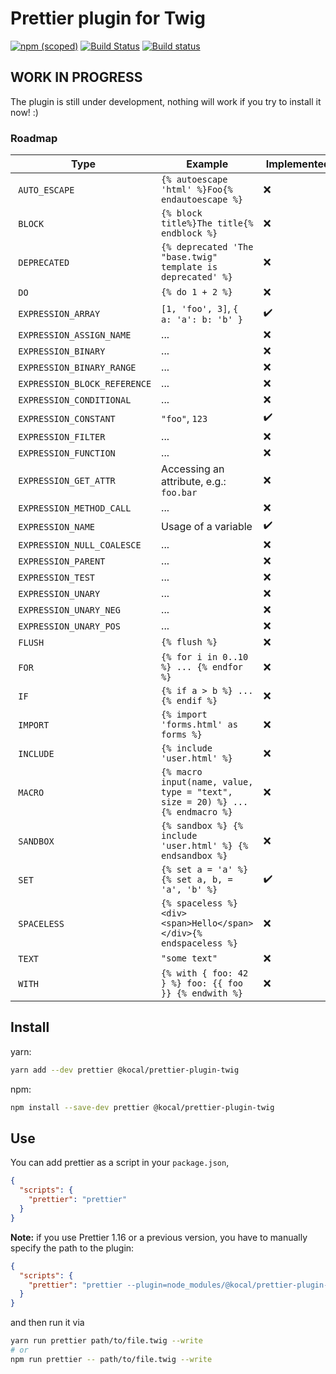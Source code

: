 # Prettier plugin for Twig

[![npm (scoped)](https://img.shields.io/npm/v/@kocal/prettier-plugin-twig.svg)](https://www.npmjs.com/package/@kocal/prettier-plugin-twig)
[![Build Status](https://travis-ci.com/Kocal/prettier-plugin-twig.svg?branch=master)](https://travis-ci.com/Kocal/prettier-plugin-twig)
[![Build status](https://ci.appveyor.com/api/projects/status/h2knu57tu1i0d3la/branch/master?svg=true)](https://ci.appveyor.com/project/Kocal/prettier-plugin-twig/branch/master)

## WORK IN PROGRESS

The plugin is still under development, nothing will work if you try to install it now! :)

### Roadmap

| Type                         | Example                                                                       | Implemented |
| ---------------------------- | ----------------------------------------------------------------------------- | ----------- |
| `AUTO_ESCAPE`                | `{% autoescape 'html' %}Foo{% endautoescape %}`                               | :x: |
| `BLOCK`                      | `{% block title%}The title{% endblock %}`                                     | :x: |
| `DEPRECATED`                 | `{% deprecated 'The "base.twig" template is deprecated' %}`                   | :x: |
| `DO`                         | `{% do 1 + 2 %}`                                                              | :x: |
| `EXPRESSION_ARRAY`           | `[1, 'foo', 3]`, `{ a: 'a': b: 'b' }`                                         | :heavy_check_mark: |
| `EXPRESSION_ASSIGN_NAME`     | ...                                                                           | :x: |
| `EXPRESSION_BINARY`          | ...                                                                           | :x: |
| `EXPRESSION_BINARY_RANGE`    | ...                                                                           | :x: |
| `EXPRESSION_BLOCK_REFERENCE` | ...                                                                           | :x: |
| `EXPRESSION_CONDITIONAL`     | ...                                                                           | :x: |
| `EXPRESSION_CONSTANT`        | `"foo"`, `123`                                                                | :heavy_check_mark: |
| `EXPRESSION_FILTER`          | ...                                                                           | :x: |
| `EXPRESSION_FUNCTION`        | ...                                                                           | :x: |
| `EXPRESSION_GET_ATTR`        | Accessing an attribute, e.g.: `foo.bar`                                       | :x: |
| `EXPRESSION_METHOD_CALL`     | ...                                                                           | :x: |
| `EXPRESSION_NAME`            | Usage of a variable                                                           | :heavy_check_mark: |
| `EXPRESSION_NULL_COALESCE`   | ...                                                                           | :x: |
| `EXPRESSION_PARENT`          | ...                                                                           | :x: |
| `EXPRESSION_TEST`            | ...                                                                           | :x: |
| `EXPRESSION_UNARY`           | ...                                                                           | :x: |
| `EXPRESSION_UNARY_NEG`       | ...                                                                           | :x: |
| `EXPRESSION_UNARY_POS`       | ...                                                                           | :x: |
| `FLUSH`                      | `{% flush %}`                                                                 | :x: |
| `FOR`                        | `{% for i in 0..10 %} ... {% endfor %}`                                       | :x: |
| `IF`                         | `{% if a > b %} ... {% endif %}`                                              | :x: |
| `IMPORT`                     | `{% import 'forms.html' as forms %}`                                          | :x: |
| `INCLUDE`                    | `{% include 'user.html' %}`                                                   | :x: |
| `MACRO`                      | `{% macro input(name, value, type = "text", size = 20) %} ... {% endmacro %}` | :x: |
| `SANDBOX`                    | `{% sandbox %} {% include 'user.html' %} {% endsandbox %}`                    | :x: |
| `SET`                        | `{% set a = 'a' %} {% set a, b, = 'a', 'b' %}`                                | :heavy_check_mark: |
| `SPACELESS`                  | `{% spaceless %}<div>  <span>Hello</span>  </div>{% endspaceless %}`          | :x: |
| `TEXT`                       | `"some text"`                                                                 | :x: |
| `WITH`                       | `{% with { foo: 42 } %} foo: {{ foo }} {% endwith %}`                         | :x: |

## Install

yarn:
```bash
yarn add --dev prettier @kocal/prettier-plugin-twig
```

npm:
```bash
npm install --save-dev prettier @kocal/prettier-plugin-twig
```

## Use

You can add prettier as a script in your `package.json`,

```json
{
  "scripts": {
    "prettier": "prettier"
  }
}
```

**Note:** if you use Prettier 1.16 or a previous version, you have to manually specify the path to the plugin:
```json
{
  "scripts": {
    "prettier": "prettier --plugin=node_modules/@kocal/prettier-plugin-twig"
  }
}
```

and then run it via

```bash
yarn run prettier path/to/file.twig --write
# or
npm run prettier -- path/to/file.twig --write
```
